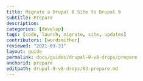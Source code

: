 ```yaml
---
title: Migrate a Drupal 8 Site to Drupal 9
subtitle: Prepare
description: 
categories: [develop]
tags: [code, launch, migrate, site, updates]
contributors: [wordsmither]
reviewed: "2021-03-31"
layout: guide
permalink: docs/guides/drupal-9-v8-drops/prepare
anchorid: prepare
editpath: drupal-9-v8-drops/03-prepare.md
---
```


<Partial file="drupal-9/prepare-local-environment.md" />

